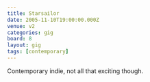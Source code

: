 ```yaml
---
title: Starsailor
date: 2005-11-10T19:00:00.000Z
venue: v2
categories: gig
board: 8
layout: gig
tags: [contemporary]
---
```

Contemporary indie, not all that exciting though.